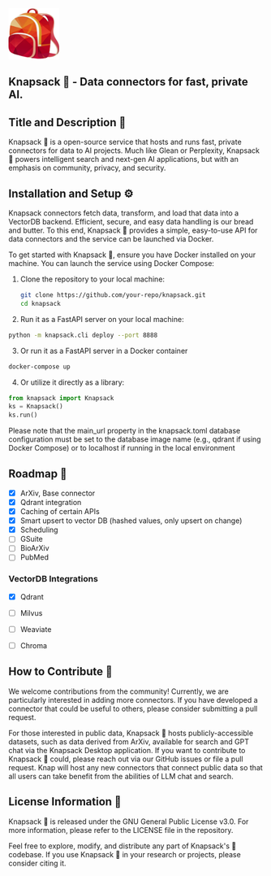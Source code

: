 <img src="assets/knapsack-logo.svg" width="100" height="100">

Knapsack 🎒 - Data connectors for fast, private AI.
---

## Title and Description 📝
Knapsack 🎒 is a open-source service that hosts and runs fast, private connectors for data to AI projects. Much like Glean or Perplexity, Knapsack 🎒 powers intelligent search and next-gen AI applications, but with an emphasis on community, privacy, and security.  

## Installation and Setup ⚙️
Knapsack connectors fetch data, transform, and load that data into a VectorDB backend. Efficient, secure, and easy data handling is our bread and butter. To this end, Knapsack 🎒 provides a simple, easy-to-use API for data connectors and the service can be launched via Docker.

To get started with Knapsack 🎒, ensure you have Docker installed on your machine. You can launch the service using Docker Compose:

1. Clone the repository to your local machine:
   ```bash
   git clone https://github.com/your-repo/knapsack.git
   cd knapsack


2. Run it as a FastAPI server on your local machine:
```bash
python -m knapsack.cli deploy --port 8888
```

3. Or run it as a FastAPI server in a Docker container 
```bash
docker-compose up
```

4. Or utilize it directly as a library:
```python
from knapsack import Knapsack
ks = Knapsack()
ks.run()
```

Please note that the main_url property in the knapsack.toml database configuration must be set to the database image name (e.g., qdrant if using Docker Compose) or to localhost if running in the local environment

## Roadmap 🔨

- [x] ArXiv, Base connector
- [x] Qdrant integration
- [x] Caching of certain APIs
- [x] Smart upsert to vector DB (hashed values, only upsert on change)
- [x] Scheduling
- [ ] GSuite
- [ ] BioArXiv
- [ ] PubMed

### VectorDB Integrations
- [x] Qdrant
- [ ] Milvus
- [ ] Weaviate
- [ ] Chroma


## How to Contribute 🤝
We welcome contributions from the community! Currently, we are particularly interested in adding more connectors. If you have developed a connector that could be useful to others, please consider submitting a pull request.

For those interested in public data, Knapsack 🎒 hosts publicly-accessible datasets, such as data derived from ArXiv, available for search and GPT chat via the Knapsack Desktop application. If you want to contribute to Knapsack 🎒 could, please reach out via our GitHub issues or file a pull request. Knap will host any new connectors that connect public data so that all users can take benefit from the abilities of LLM chat and search.

## License Information 📄
Knapsack 🎒 is released under the GNU General Public License v3.0. For more information, please refer to the LICENSE file in the repository.

Feel free to explore, modify, and distribute any part of Knapsack's 🎒 codebase. If you use Knapsack 🎒 in your research or projects, please consider citing it.
